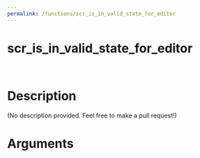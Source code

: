 ```yaml
---
permalink: /functions/scr_is_in_valid_state_for_editor
---
```

# scr_is_in_valid_state_for_editor  
&nbsp;  
# Description  
(No description provided. Feel free to make a pull request!) 
&nbsp;  
# Arguments


